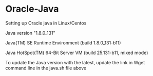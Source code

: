 # Oracle-Java
Setting up Oracle java in Linux/Centos

Java version "1.8.0_131"

Java(TM) SE Runtime Environment (build 1.8.0_131-b11)

Java HotSpot(TM) 64-Bit Server VM (build 25.131-b11, mixed mode)

To update the Java version with the latest, update the link in Wget command line in the java.sh file above

